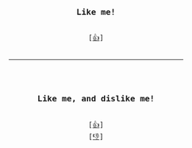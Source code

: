 <div align=center>

<pre>
<h3>Like me!</h3>
[<a href="toto">👍</a>]

<hr size=15px color="ff5733" width=70%>

<h3>Like me, and dislike me!</h3>
[<a href="toto">👍</a>]
[<a href="toto">👎</a>]
</pre>
</div>
